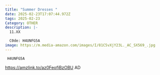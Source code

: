 ```yaml
---
title: "Summer Dresses "
date: 2025-02-23T17:07:44.972Z
tags: 2025-02-23
Category: OTHER
description: |-
  11.XX

  C0de: H4UNFG5A
image: https://m.media-amazon.com/images/I/81C5vXjY23L._AC_SX569_.jpg
---
```

<pre class="language-javascript"><code

class="language-javascript"> H4UNFG5A</code></pre>

https://amzlink.to/az0FeofiBzOBU   AD
